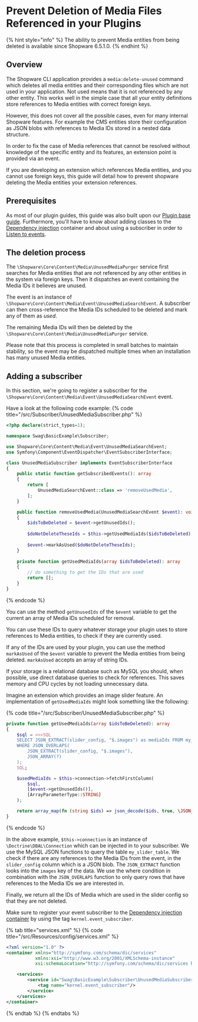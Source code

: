 # Prevent Deletion of Media Files Referenced in your Plugins

{% hint style="info" %}
The ability to prevent Media entities from being deleted is available since Shopware 6.5.1.0.
{% endhint %}

## Overview

The Shopware CLI application provides a `media:delete-unused` command which deletes all media entities and their corresponding files which are not used in your application.
Not used means that it is not referenced by any other entity. This works well in the simple case that all your entity definitions store references to Media entities with correct foreign keys.

However, this does not cover all the possible cases, even for many internal Shopware features. For example the CMS entities store their configuration as JSON blobs with references to Media IDs stored in a nested data structure.

In order to fix the case of Media references that cannot be resolved without knowledge of the specific entity and its features, an extension point is provided via an event.

If you are developing an extension which references Media entities, and you cannot use foreign keys, this guide will detail how to prevent shopware deleting the Media entities your extension references.

## Prerequisites

As most of our plugin guides, this guide was also built upon our [Plugin base guide](../../plugin-base-guide.md).
Furthermore, you'll have to know about adding classes to the [Dependency injection](../../plugin-fundamentals/dependency-injection.md) container
and about using a subscriber in order to [Listen to events](../../plugin-fundamentals/listening-to-events.md).

## The deletion process

The `\Shopware\Core\Content\Media\UnusedMediaPurger` service first searches for Media entities that are not referenced by any other entities in the system via foreign keys. Then it dispatches an event containing the Media IDs it believes are unused.

The event is an instance of `\Shopware\Core\Content\Media\Event\UnusedMediaSearchEvent`. A subscriber can then cross-reference the Media IDs scheduled to be deleted and mark any of them as *used*.

The remaining Media IDs will then be deleted by the `\Shopware\Core\Content\Media\UnusedMediaPurger` service.

Please note that this process is completed in small batches to maintain stability, so the event may be dispatched multiple times when an installation has many unused Media entities.

## Adding a subscriber

In this section, we're going to register a subscriber for the `\Shopware\Core\Content\Media\Event\UnusedMediaSearchEvent` event.

Have a look at the following code example:
{% code title="<plugin root>/src/Subscriber/UnusedMediaSubscriber.php" %}

```php
<?php declare(strict_types=1);

namespace Swag\BasicExample\Subscriber;

use Shopware\Core\Content\Media\Event\UnusedMediaSearchEvent;
use Symfony\Component\EventDispatcher\EventSubscriberInterface;

class UnusedMediaSubscriber implements EventSubscriberInterface
{
    public static function getSubscribedEvents(): array
    {
        return [
            UnusedMediaSearchEvent::class => 'removeUsedMedia',
        ];
    }

    public function removeUsedMedia(UnusedMediaSearchEvent $event): void
    {
        $idsToBeDeleted = $event->getUnusedIds();
    
        $doNotDeleteTheseIds = $this->getUsedMediaIds($idsToBeDeleted);
    
        $event->markAsUsed($doNotDeleteTheseIds);
    }
    
    private function getUsedMediaIds(array $idsToBeDeleted): array
    {
        // do something to get the IDs that are used
        return [];
    }
}
```

{% endcode %}

You can use the method `getUnusedIds` of the `$event` variable to get the current an array of Media IDs scheduled for removal.

You can use these IDs to query whatever storage your plugin uses to store references to Media entities, to check if they are currently used.

If any of the IDs are used by your plugin, you can use the method `markAsUsed` of the `$event` variable to prevent the Media entities from being deleted. `markAsUsed` accepts an array of string IDs.

If your storage is a relational database such as MySQL you should, when possible, use direct database queries to check for references. This saves memory and CPU cycles by not loading unnecessary data.

Imagine an extension which provides an image slider feature. An implementation of `getUsedMediaIds` might look something like the following:

{% code title="<plugin root>/src/Subscriber/UnusedMediaSubscriber.php" %}

```php
private function getUsedMediaIds(array $idsToBeDeleted): array
{
    $sql = <<<SQL
    SELECT JSON_EXTRACT(slider_config, "$.images") as mediaIds FROM my_slider_table
    WHERE JSON_OVERLAPS(
        JSON_EXTRACT(slider_config, "$.images"),
        JSON_ARRAY(?)
    );
    SQL;

    $usedMediaIds = $this->connection->fetchFirstColumn(
        $sql,
        [$event->getUnusedIds()],
        [ArrayParameterType::STRING]
    );

    return array_map(fn (string $ids) => json_decode($ids, true, \JSON_THROW_ON_ERROR), $usedMediaIds);
}
```

{% endcode %}

In the above example, `$this->connection` is an instance of `\Doctrine\DBAL\Connection` which can be injected in to your subscriber.
We use the MySQL JSON functions to query the table `my_slider_table`.
We check if there are any references to the Media IDs from the event, in the `slider_config` column which is a JSON blob. The `JSON_EXTRACT` function looks into the `images` key of the data. We use the where condition in combination with the `JSON_OVERLAPS` function to only query rows that have references to the Media IDs we are interested in.

Finally, we return all the IDs of Media which are used in the slider config so that they are not deleted.

Make sure to register your event subscriber to the [Dependency injection container](../../plugin-fundamentals/dependency-injection.md)
by using the tag `kernel.event_subscriber`.

{% tab title="services.xml" %}
{% code title="<plugin root>/src/Resources/config/services.xml" %}

```xml
<?xml version="1.0" ?>
<container xmlns="http://symfony.com/schema/dic/services"
           xmlns:xsi="http://www.w3.org/2001/XMLSchema-instance"
           xsi:schemaLocation="http://symfony.com/schema/dic/services http://symfony.com/schema/dic/services/services-1.0.xsd">

    <services>
        <service id="Swag\BasicExample\Subscriber\UnusedMediaSubscriber">
            <tag name="kernel.event_subscriber"/>
        </service>
    </services>
</container>
```

{% endtab %}
{% endtabs %}
